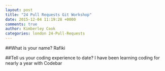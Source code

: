 ```yaml
---
layout: post
title: "24 Pull Requests Git Workshop"
date: 2015-12-04 11:19:28 +0000
comments: true
author: Kimberley Cook
categories: london 24-Pull-Requests
---
```


##What is your name?
Rafiki

##Tell us your coding experience to date?
I have been learning coding for nearly a year with Codebar